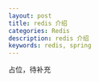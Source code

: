 ```yaml
---
layout: post
title: redis 介绍 
categories: Redis
description: redis 介绍
keywords: redis, spring
---
```


占位，待补充